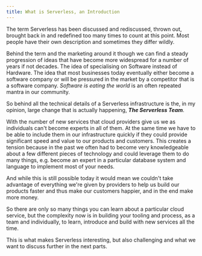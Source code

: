 ```yaml
---
title: What is Serverless, an Introduction
---
```


The term Serverless has been discussed and rediscussed, thrown out, brought back in and redefined too many times to count at this point. Most people have their own description and sometimes they differ wildly.

Behind the term and the marketing around it though we can find a steady progression of ideas that have become more widespread for a number of years if not decades. The idea of specialising on Software instead of Hardware. The idea that most businesses today eventually either become a software company or will be pressured in the market by a competitor that is a software company. *Software is eating the world* is an often repeated mantra in our community.

So behind all the technical details of a Serverless infrastructure is the, in my opinion, large change that is actually happening, ***The Serverless Team***.

With the number of new services that cloud providers give us we as individuals can't become experts in all of them. At the same time we have to be able to include them in our infrastructure quickly if they could provide significant speed and value to our products and customers. This creates a tension because in the past we often had to become very knowledgeable about a few different pieces of technology and could leverage them to do many things, e.g. become an expert in a particular database system and language to implement most of your needs.

And while this is still possible today it would mean we couldn't take advantage of everything we're given by providers to help us build our products faster and thus make our customers happier, and in the end make more money.

So there are only so many things you can learn about a particular cloud service, but the complexity now is in building your tooling and process, as a team and individually, to learn, introduce and build with new services all the time.

This is what makes Serverless interesting, but also challenging and what we want to discuss further in the next parts.